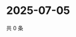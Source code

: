 # 2025-07-05

共 0 条

<!-- BEGIN ZHIHUVIDEO -->
<!-- 最后更新时间 Sat Jul 05 2025 12:16:34 GMT+0800 (China Standard Time) -->

<!-- END ZHIHUVIDEO -->
